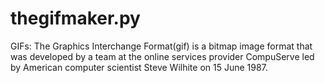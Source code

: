 # thegifmaker.py
GIFs: The Graphics Interchange Format(gif) is a bitmap image format that was developed by a team at the online services provider CompuServe led by American computer scientist Steve Wilhite on 15 June 1987. 
